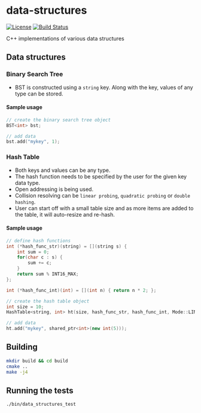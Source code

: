# data-structures

[![License](https://img.shields.io/badge/licence-MIT-5a8d81)](https://github.com/guneykayim/data-structures/blob/master/LICENSE)
[![Build Status](https://github.com/guneykayim/data-structures/workflows/build/badge.svg)](https://github.com/guneykayim/data-structures)

C++ implementations of various data structures

## Data structures

### Binary Search Tree

* BST is constructed using a `string` key. Along with the key, values of any type can be stored.

#### Sample usage

```cpp
// create the binary search tree object
BST<int> bst;

// add data
bst.add("mykey", 1);
```

### Hash Table

* Both keys and values can be any type.
* The hash function needs to be specified by the user for the given key data type.
* Open addressing is being used.
* Collision resolving can be `linear probing`, `quadratic probing` or `double hashing`.
* User can start off with a small table size and as more items are added to the table, it will auto-resize and re-hash.

#### Sample usage

```cpp
// define hash functions
int (*hash_func_str)(string) = [](string s) { 
    int sum = 0;
    for(char c : s) {
        sum += c;
    }
    return sum % INT16_MAX;
};

int (*hash_func_int)(int) = [](int n) { return n * 2; };

// create the hash table object
int size = 10;
HashTable<string, int> ht(size, hash_func_str, hash_func_int, Mode::LINEAR, 0.5);

// add data
ht.add("mykey", shared_ptr<int>(new int(5)));
```

## Building

```sh
mkdir build && cd build
cmake ..
make -j4
```

## Running the tests

```sh
./bin/data_structures_test
```
